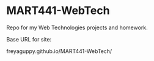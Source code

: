 # MART441-WebTech
Repo for my Web Technologies projects and homework.

Base URL for site:

freyaguppy.github.io/MART441-WebTech/
